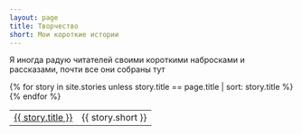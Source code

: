 ```yaml
---
layout: page
title: Творчество
short: Мои короткие истории
---
```


Я иногда радую читателей своими короткими набросками и рассказами, почти все они собраны тут

<table>
  {% for story in site.stories unless story.title == page.title | sort: story.title %}
    <tr><td><a href="{{ story.url | prepend: story.baseurl }}">{{ story.title }}</a></td><td>{{ story.short }}</td></tr>
  {% endfor %}
</table>